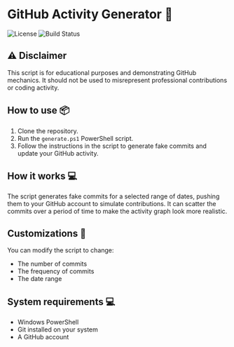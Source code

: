 # GitHub Activity Generator 🚀

![License](https://img.shields.io/github/license/shariquetelco/github-activity-generator)
![Build Status](https://img.shields.io/badge/build-passing-brightgreen)

## ⚠ Disclaimer
This script is for educational purposes and demonstrating GitHub mechanics. It should not be used to misrepresent professional contributions or coding activity.

## How to use 📦
1. Clone the repository.
2. Run the `generate.ps1` PowerShell script.
3. Follow the instructions in the script to generate fake commits and update your GitHub activity.

## How it works 💻
The script generates fake commits for a selected range of dates, pushing them to your GitHub account to simulate contributions. It can scatter the commits over a period of time to make the activity graph look more realistic.

## Customizations 🔧
You can modify the script to change:
- The number of commits
- The frequency of commits
- The date range

## System requirements 💻
- Windows PowerShell
- Git installed on your system
- A GitHub account

